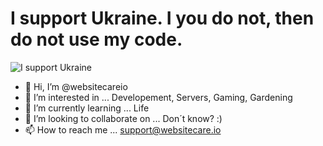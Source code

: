 # I support Ukraine. I you do not, then do not use my code. 

![I support Ukraine](https://upload.wikimedia.org/wikipedia/commons/thumb/4/49/Flag_of_Ukraine.svg/255px-Flag_of_Ukraine.svg.png)

- 👋 Hi, I’m @websitecareio
- 👀 I’m interested in ... Developement, Servers, Gaming, Gardening
- 🌱 I’m currently learning ... Life
- 💞️ I’m looking to collaborate on ... Don´t know? :) 
- 📫 How to reach me ... support@websitecare.io

<!---
websitecareio/websitecareio is a ✨ special ✨ repository because its `README.md` (this file) appears on your GitHub profile.
You can click the Preview link to take a look at your changes.
--->
